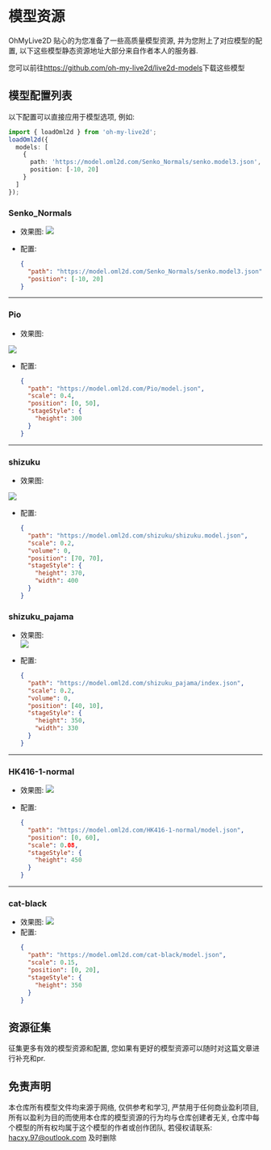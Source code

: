 # 模型资源

OhMyLive2D 贴心的为您准备了一些高质量模型资源, 并为您附上了对应模型的配置, 以下这些模型静态资源地址大部分来自作者本人的服务器.

您可以前往<https://github.com/oh-my-live2d/live2d-models>下载这些模型

## 模型配置列表

以下配置可以直接应用于模型选项, 例如:

```ts
import { loadOml2d } from 'oh-my-live2d';
loadOml2d({
  models: [
    {
      path: 'https://model.oml2d.com/Senko_Normals/senko.model3.json',
      position: [-10, 20]
    }
  ]
});
```

### Senko_Normals

- 效果图:
  ![](https://loclink-1259720482.cos.ap-beijing.myqcloud.com/image/%E5%BD%95%E5%B1%8F2024-03-11%2023.51.51.gif)

- 配置:

  ```json
  {
    "path": "https://model.oml2d.com/Senko_Normals/senko.model3.json",
    "position": [-10, 20]
  }
  ```

---

### Pio

- 效果图:

![](https://loclink-1259720482.cos.ap-beijing.myqcloud.com/image/%E5%BD%95%E5%B1%8F2024-03-12%2000.17.00.gif)

- 配置:

  ```json
  {
    "path": "https://model.oml2d.com/Pio/model.json",
    "scale": 0.4,
    "position": [0, 50],
    "stageStyle": {
      "height": 300
    }
  }
  ```

---

### shizuku

- 效果图:

![](https://loclink-1259720482.cos.ap-beijing.myqcloud.com/image/%E5%BD%95%E5%B1%8F2024-03-21%2023.04.33.gif)

- 配置:

  ```json
  {
    "path": "https://model.oml2d.com/shizuku/shizuku.model.json",
    "scale": 0.2,
    "volume": 0,
    "position": [70, 70],
    "stageStyle": {
      "height": 370,
      "width": 400
    }
  }
  ```

### shizuku_pajama

- 效果图:  
  ![](https://loclink-1259720482.cos.ap-beijing.myqcloud.com/image/%E5%BD%95%E5%B1%8F2024-03-21%2023.10.55.gif)
- 配置:

  ```json
  {
    "path": "https://model.oml2d.com/shizuku_pajama/index.json",
    "scale": 0.2,
    "volume": 0,
    "position": [40, 10],
    "stageStyle": {
      "height": 350,
      "width": 330
    }
  }
  ```

---

### HK416-1-normal

- 效果图:
  ![](https://loclink-1259720482.cos.ap-beijing.myqcloud.com/image/%E5%BD%95%E5%B1%8F2024-03-21%2023.18.31.gif)

- 配置:
  ```json
  {
    "path": "https://model.oml2d.com/HK416-1-normal/model.json",
    "position": [0, 60],
    "scale": 0.08,
    "stageStyle": {
      "height": 450
    }
  }
  ```

---

### cat-black

- 效果图:
  ![](https://loclink-1259720482.cos.ap-beijing.myqcloud.com/image/%E5%BD%95%E5%B1%8F2024-03-21%2023.29.51.gif)
- 配置:
  ```json
  {
    "path": "https://model.oml2d.com/cat-black/model.json",
    "scale": 0.15,
    "position": [0, 20],
    "stageStyle": {
      "height": 350
    }
  }
  ```

## 资源征集

征集更多有效的模型资源和配置, 您如果有更好的模型资源可以随时对这篇文章进行补充和pr.

## 免责声明

本仓库所有模型文件均来源于网络, 仅供参考和学习, 严禁用于任何商业盈利项目, 所有以盈利为目的而使用本仓库的模型资源的行为均与仓库创建者无关, 仓库中每个模型的所有权均属于这个模型的作者或创作团队, 若侵权请联系: hacxy.97@outlook.com 及时删除
